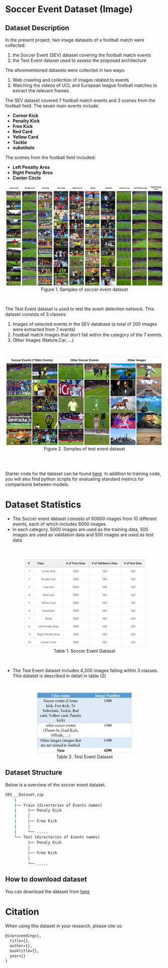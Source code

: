 # Soccer Event Dataset (Image)

## Dataset Description


In the present project, two image datasets of a football match were collected: 
1. the Soccer Event (SEV) dataset covering the football match events
2. the Test Event dataset used to assess the proposed architecture 

The aforementioned datasets were collected in two ways:

1. Web crawling and collection of images related to events
2. Watching the videos of UCL and European league football matches to extract the relevant frames.


The SEV dataset covered 7 football match events and 3 scenes from the football field. The seven main events include:
- **Corner Kick**
- **Penalty Kick**
- **Free Kick**
- **Red Card**
- **Yellow Card**
- **Tackle**
- **substitute**

The scenes from the football field included:
- **Left Penalty Area**
- **Right Penalty Area**
- **Center Circle**


<p align="center">
    <img src="./Images/ImageDataset.jpg" width = 500px height = 320px><br/>
	Figure 1. Samples of soccer event dataset
</p>

<br/>

The Test Event dataset is used to test the event detection network. This dataset consists of 3 classes:

1. Images of selected events in the SEV database (a total of 200 images were extracted from 7 events)
2. Football match images that don’t fall within the category of the 7 events.
3. Other Images (Nature,Car,....)

<br/>
<p align="center">
    <img src="./Images/ImageDataset2.jpg" width = 500px height = 280px><br/>
	Figure 2. Samples of test event dataset
</p>


<br/>
<br/>

Starter code for the dataset can be found [here](https://github.com/FootballAnalysis/footballanalysis/tree/main/Dataset/Soccer%20Event%20Dataset%20(Image)). In addition to training code, you will also find python scripts for evaluating standard metrics for comparisons between models.

# Dataset Statistics


- The Soccer event dataset consists of 60000 images from 10 different events, each of which includes 6000 images.
- In each category, 5000 images are used as the training data, 500 images are used as validation data and 500 images are used as test data

<br/>
<p align="center">
    <img src="./Images/ImageDataset_Statistics.JPG" width = 394px height = 287px><br/>
	Table 1. Soccer Event Dataset
</p>


<br/>

- The Test Event dataset includes 4,200 images falling within 3 classes. This dataset is described in detail in table (2) 
<br/>
<p align="center">
    <img src="./Images/ImageDataset_Statistics2.JPG" width = 300px height = 192px><br/>
	Table 2. Test Event Dataset
</p>




## Dataset Structure

Below is a overview of the soccer event dataset.

```bash
SEV___Dataset.zip
    |
    |── Train (directories of Events names)
    |     ├── Penaly Kick
    |     |
    |     |── Free Kick
    |     |
    |     └── .....   
    └── Test (directories of Events names)
          ├── Penaly Kick
          |
          |── Free Kick
          |
          └── .....                          
```

## How to download dataset


You can download the dataset from [here](https://drive.google.com/drive/folders/1jzt7g0KqFNTshEAau95aScPWin55g31E?usp=sharing)


# Citation

When using this dataset in your research, please cite us:

```
@inproceedings{,
  title={},
  author={},
  booktitle={},
  year={}
}
```

